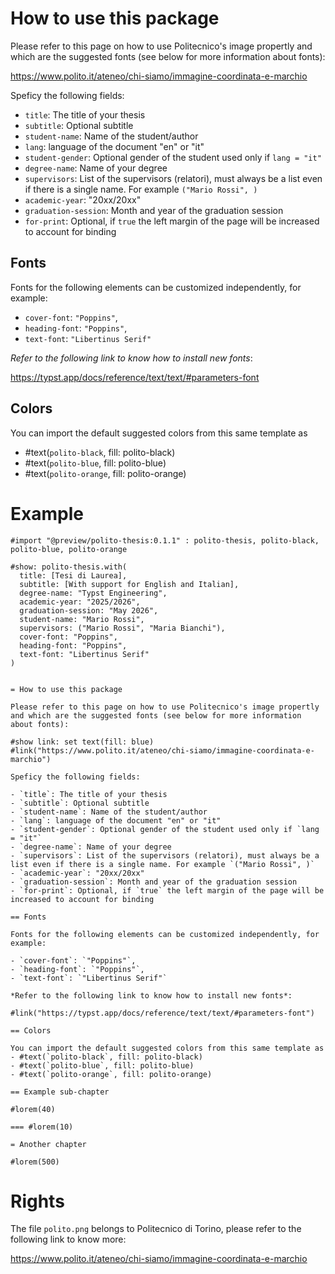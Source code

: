 # How to use this package

Please refer to this page on how to use Politecnico's image propertly and which are the suggested fonts (see below for more information about fonts):

https://www.polito.it/ateneo/chi-siamo/immagine-coordinata-e-marchio

Speficy the following fields:

- `title`: The title of your thesis
- `subtitle`: Optional subtitle
- `student-name`: Name of the student/author
- `lang`: language of the document "en" or "it"
- `student-gender`: Optional gender of the student used only if `lang = "it"`
- `degree-name`: Name of your degree
- `supervisors`: List of the supervisors (relatori), must always be a list even if there is a single name. For example `("Mario Rossi", )`
- `academic-year`: "20xx/20xx"
- `graduation-session`: Month and year of the graduation session
- `for-print`: Optional, if `true` the left margin of the page will be increased to account for binding

## Fonts

Fonts for the following elements can be customized independently, for example:

- `cover-font`: `"Poppins"`,
- `heading-font`: `"Poppins"`,
- `text-font`: `"Libertinus Serif"`

_Refer to the following link to know how to install new fonts_:

https://typst.app/docs/reference/text/text/#parameters-font

## Colors

You can import the default suggested colors from this same template as

- #text(`polito-black`, fill: polito-black)
- #text(`polito-blue`, fill: polito-blue)
- #text(`polito-orange`, fill: polito-orange)

# Example

```typ
#import "@preview/polito-thesis:0.1.1" : polito-thesis, polito-black, polito-blue, polito-orange

#show: polito-thesis.with(
  title: [Tesi di Laurea],
  subtitle: [With support for English and Italian],
  degree-name: "Typst Engineering",
  academic-year: "2025/2026",
  graduation-session: "May 2026",
  student-name: "Mario Rossi",
  supervisors: ("Mario Rossi", "Maria Bianchi"),
  cover-font: "Poppins",
  heading-font: "Poppins",
  text-font: "Libertinus Serif"
)


= How to use this package

Please refer to this page on how to use Politecnico's image propertly and which are the suggested fonts (see below for more information about fonts):

#show link: set text(fill: blue)
#link("https://www.polito.it/ateneo/chi-siamo/immagine-coordinata-e-marchio")

Speficy the following fields:

- `title`: The title of your thesis
- `subtitle`: Optional subtitle
- `student-name`: Name of the student/author
- `lang`: language of the document "en" or "it"
- `student-gender`: Optional gender of the student used only if `lang = "it"`
- `degree-name`: Name of your degree
- `supervisors`: List of the supervisors (relatori), must always be a list even if there is a single name. For example `("Mario Rossi", )`
- `academic-year`: "20xx/20xx"
- `graduation-session`: Month and year of the graduation session
- `for-print`: Optional, if `true` the left margin of the page will be increased to account for binding

== Fonts

Fonts for the following elements can be customized independently, for example:

- `cover-font`: `"Poppins"`,
- `heading-font`: `"Poppins"`,
- `text-font`: `"Libertinus Serif"`

*Refer to the following link to know how to install new fonts*:

#link("https://typst.app/docs/reference/text/text/#parameters-font")

== Colors

You can import the default suggested colors from this same template as
- #text(`polito-black`, fill: polito-black)
- #text(`polito-blue`, fill: polito-blue)
- #text(`polito-orange`, fill: polito-orange)

== Example sub-chapter

#lorem(40)

=== #lorem(10)

= Another chapter

#lorem(500)
```

# Rights

The file `polito.png` belongs to Politecnico di Torino, please refer to the following link to know more:

https://www.polito.it/ateneo/chi-siamo/immagine-coordinata-e-marchio
